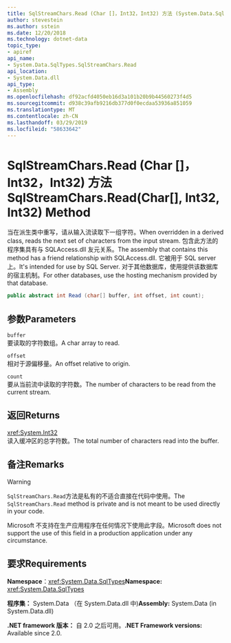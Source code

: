 ```yaml
---
title: SqlStreamChars.Read (Char []，Int32，Int32) 方法 (System.Data.SqlTypes)
author: stevestein
ms.author: sstein
ms.date: 12/20/2018
ms.technology: dotnet-data
topic_type:
- apiref
api_name:
- System.Data.SqlTypes.SqlStreamChars.Read
api_location:
- System.Data.dll
api_type:
- Assembly
ms.openlocfilehash: df92acfd4050eb16d3a101b20b9b44560273f4d5
ms.sourcegitcommit: d938c39afb9216db377d0f0ecdaa53936a851059
ms.translationtype: MT
ms.contentlocale: zh-CN
ms.lasthandoff: 03/29/2019
ms.locfileid: "58633642"
---
```

# <a name="sqlstreamcharsreadchar-int32-int32-method"></a><span data-ttu-id="f197e-102">SqlStreamChars.Read (Char []，Int32，Int32) 方法</span><span class="sxs-lookup"><span data-stu-id="f197e-102">SqlStreamChars.Read(Char[], Int32, Int32) Method</span></span>

<span data-ttu-id="f197e-103">当在派生类中重写，请从输入流读取下一组字符。</span><span class="sxs-lookup"><span data-stu-id="f197e-103">When overridden in a derived class, reads the next set of characters from the input stream.</span></span> <span data-ttu-id="f197e-104">包含此方法的程序集具有与 SQLAccess.dll 友元关系。</span><span class="sxs-lookup"><span data-stu-id="f197e-104">The assembly that contains this method has a friend relationship with SQLAccess.dll.</span></span> <span data-ttu-id="f197e-105">它被用于 SQL server 上。</span><span class="sxs-lookup"><span data-stu-id="f197e-105">It's intended for use by SQL Server.</span></span> <span data-ttu-id="f197e-106">对于其他数据库，使用提供该数据库的宿主机制。</span><span class="sxs-lookup"><span data-stu-id="f197e-106">For other databases, use the hosting mechanism provided by that database.</span></span>

```csharp
public abstract int Read (char[] buffer, int offset, int count);
```

## <a name="parameters"></a><span data-ttu-id="f197e-107">参数</span><span class="sxs-lookup"><span data-stu-id="f197e-107">Parameters</span></span>

`buffer`\
<span data-ttu-id="f197e-108">要读取的字符数组。</span><span class="sxs-lookup"><span data-stu-id="f197e-108">A char array to read.</span></span>

`offset`\
<span data-ttu-id="f197e-109">相对于源偏移量。</span><span class="sxs-lookup"><span data-stu-id="f197e-109">An offset relative to origin.</span></span>

`count`\
<span data-ttu-id="f197e-110">要从当前流中读取的字符数。</span><span class="sxs-lookup"><span data-stu-id="f197e-110">The number of characters to be read from the current stream.</span></span>

## <a name="returns"></a><span data-ttu-id="f197e-111">返回</span><span class="sxs-lookup"><span data-stu-id="f197e-111">Returns</span></span>

<xref:System.Int32>\
<span data-ttu-id="f197e-112">读入缓冲区的总字符数。</span><span class="sxs-lookup"><span data-stu-id="f197e-112">The total number of characters read into the buffer.</span></span>

## <a name="remarks"></a><span data-ttu-id="f197e-113">备注</span><span class="sxs-lookup"><span data-stu-id="f197e-113">Remarks</span></span>

> [!WARNING]
> <span data-ttu-id="f197e-114">`SqlStreamChars.Read`方法是私有的不适合直接在代码中使用。</span><span class="sxs-lookup"><span data-stu-id="f197e-114">The `SqlStreamChars.Read` method is private and is not meant to be used directly in your code.</span></span>
>
> <span data-ttu-id="f197e-115">Microsoft 不支持在生产应用程序在任何情况下使用此字段。</span><span class="sxs-lookup"><span data-stu-id="f197e-115">Microsoft does not support the use of this field in a production application under any circumstance.</span></span>

## <a name="requirements"></a><span data-ttu-id="f197e-116">要求</span><span class="sxs-lookup"><span data-stu-id="f197e-116">Requirements</span></span>

<span data-ttu-id="f197e-117">**Namespace**：<xref:System.Data.SqlTypes></span><span class="sxs-lookup"><span data-stu-id="f197e-117">**Namespace:** <xref:System.Data.SqlTypes></span></span>

<span data-ttu-id="f197e-118">**程序集：** System.Data （在 System.Data.dll 中)</span><span class="sxs-lookup"><span data-stu-id="f197e-118">**Assembly:** System.Data (in System.Data.dll)</span></span>

<span data-ttu-id="f197e-119">**.NET framework 版本：** 自 2.0 之后可用。</span><span class="sxs-lookup"><span data-stu-id="f197e-119">**.NET Framework versions:** Available since 2.0.</span></span>